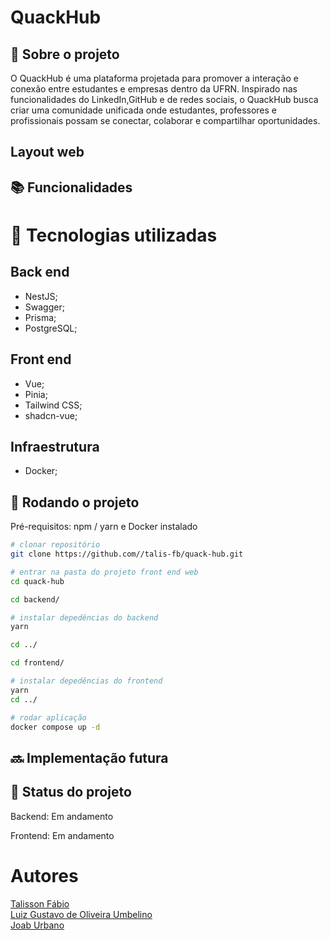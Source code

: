 # QuackHub

<!-- license --> 

## :memo:  Sobre o projeto
O QuackHub é uma plataforma projetada para promover a interação e conexão entre estudantes e empresas dentro da UFRN. Inspirado nas funcionalidades do LinkedIn,GitHub e de redes sociais, o QuackHub busca criar uma comunidade unificada onde estudantes, professores e profissionais possam se conectar, colaborar e compartilhar oportunidades.

## Layout web

<!-- ## Modelo conceitual -->

## :books: Funcionalidades


# :wrench: Tecnologias utilizadas
## Back end
* NestJS;
* Swagger;
* Prisma;
* PostgreSQL;
  
## Front end
* Vue;
* Pinia;
* Tailwind CSS;
* shadcn-vue;
  
<!--## Implantação em produção -->

## Infraestrutura
* Docker;

## :rocket: Rodando o projeto
Pré-requisitos: npm / yarn e Docker instalado

```bash
# clonar repositório
git clone https://github.com//talis-fb/quack-hub.git

# entrar na pasta do projeto front end web
cd quack-hub

cd backend/

# instalar depedências do backend
yarn

cd ../

cd frontend/

# instalar depedências do frontend
yarn
cd ../

# rodar aplicação
docker compose up -d
```

## :soon: Implementação futura


## :dart: Status do projeto
<p>Backend: Em andamento</p>
<p>Frontend: Em andamento</p>

# Autores
<a href="https://github.com/talis-fb">Talisson Fábio</a><br>
<a href="https://github.com/luizgustavoou">Luiz Gustavo de Oliveira Umbelino</a><br>
<a href="https://github.com/JoabUrbano">Joab Urbano</a><br>

